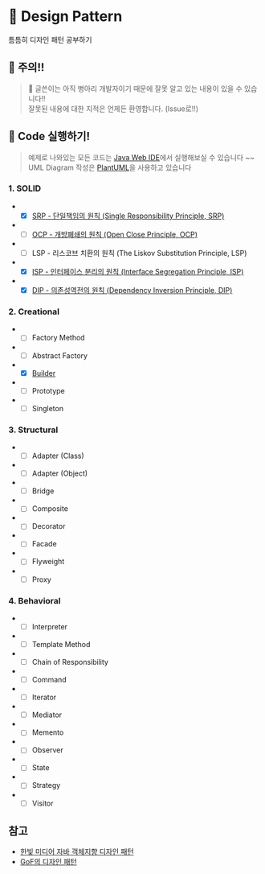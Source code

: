 # :open_book: Design Pattern
틈틈히 디자인 패턴 공부하기

## :rotating_light: 주의!!
> :seedling: 글쓴이는 아직 병아리 개발자이기 때문에 잘못 알고 있는 내용이 있을 수 있습니다!!  
> 잘못된 내용에 대한 지적은 언제든 환영합니다. (Issue로!!)

## :tada: Code 실행하기!
> 예제로 나와있는 모든 코드는 [Java Web IDE](https://www.tutorialspoint.com/compile_java_online.php)에서 실행해보실 수 있습니다 ~~  
> UML Diagram 작성은 [PlantUML](http://www.plantuml.com/plantuml/uml/SyfFKj2rKt3CoKnELR1Io4ZDoSa70000)을 사용하고 있습니다

### 1. SOLID
* - [x] [SRP - 단일책임의 원칙 (Single Responsibility Principle, SRP)](https://github.com/riyenas0925/Design_Pattern/blob/master/Single%20Responsibility%20Principle.md)
* - [ ] [OCP - 개방폐쇄의 원칙 (Open Close Principle, OCP)](https://github.com/riyenas0925/Design_Pattern/blob/master/Open%20Close%20Principle.md)
* - [ ] LSP - 리스코브 치환의 원칙 (The Liskov Substitution Principle, LSP)
* - [x] [ISP - 인터페이스 분리의 원칙 (Interface Segregation Principle, ISP)](https://github.com/riyenas0925/Design_Pattern/blob/master/Interface%20Segregation%20Principle.md)
* - [x] [DIP - 의존성역전의 원칙 (Dependency Inversion Principle, DIP)](https://github.com/riyenas0925/Design_Pattern/blob/master/Dependency%20Inversion%20Principle.md)

### 2. Creational
* - [ ] Factory Method[](https://github.com/riyenas0925/Design_Pattern/blob/master/Factory%20Method%20Pattern.md)
* - [ ] Abstract Factory
* - [x] [Builder](https://github.com/riyenas0925/Design_Pattern/blob/master/Builder%20Pattern.md)
* - [ ] Prototype
* - [ ] Singleton[](https://github.com/riyenas0925/Design_Pattern/blob/master/Singleton%20Pattern.md)

### 3. Structural
* - [ ] Adapter (Class)
* - [ ] Adapter (Object)
* - [ ] Bridge
* - [ ] Composite[](https://github.com/riyenas0925/Design_Pattern/blob/master/Composite%20Pattern.md)
* - [ ] Decorator[](https://github.com/riyenas0925/Design_Pattern/blob/master/Decorator%20Pattern.md)
* - [ ] Facade
* - [ ] Flyweight
* - [ ] Proxy

### 4. Behavioral
* - [ ] Interpreter
* - [ ] Template Method[](https://github.com/riyenas0925/Design_Pattern/blob/master/Template%20Method%20Pattern.md)
* - [ ] Chain of Responsibility
* - [ ] Command[](https://github.com/riyenas0925/Design_Pattern/blob/master/Command%20Pattern.md)
* - [ ] Iterator
* - [ ] Mediator
* - [ ] Memento
* - [ ] Observer[](https://github.com/riyenas0925/Design_Pattern/blob/master/Observer%20Pattern.md)
* - [ ] State[](https://github.com/riyenas0925/Design_Pattern/blob/master/State%20Pattern.md)
* - [ ] Strategy[](https://github.com/riyenas0925/Design_Pattern/blob/master/Strategy%20Pattern.md)
* - [ ] Visitor

## 참고
* [한빛 미디어 자바 객체지향 디자인 패턴](http://m.hanbit.co.kr/store/books/book_view.html?p_code=B3400922670)
* [GoF의 디자인 패턴](https://www.aladin.co.kr/shop/wproduct.aspx?ItemId=56051596)
